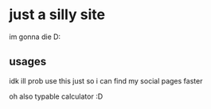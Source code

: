 # just a silly site

im gonna die D:

## usages

idk ill prob use this just so i can find my social pages faster

oh also typable calculator :D
